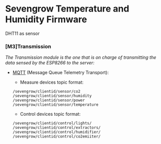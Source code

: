 # Sevengrow Temperature and Humidity Firmware

DHT11 as sensor

### [M3]Transmission

_The Transmission module is the one that is on charge of transmitting the data sensed by the ESP8266 to the server:_

* [MQTT](http://mqtt.org/) (Message Queue Telemetry Transport):

  * Measure devices topic format: 
  ````
  /sevengrow/clientid/sensor/co2
  /sevengrow/clientid/sensor/humidity
  /sevengrow/clientid/sensor/power
  /sevengrow/clientid/sensor/temperature
  ````

  * Control devices topic format:
  ````
  /sevengrow/clientid/control/lights/
  /sevengrow/clientid/control/extractors/
  /sevengrow/clientid/control/humidifier/
  /sevengrow/clientid/control/co2emiiter/